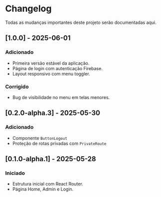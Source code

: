 # Changelog
Todas as mudanças importantes deste projeto serão documentadas aqui.

## [1.0.0] - 2025-06-01
### Adicionado
- Primeira versão estável da aplicação.
- Página de login com autenticação Firebase.
- Layout responsivo com menu toggler.

### Corrigido
- Bug de visibilidade no menu em telas menores.

## [0.2.0-alpha.3] - 2025-05-30
### Adicionado
- Componente `ButtonLogout`
- Proteção de rotas privadas com `PrivateRoute`

## [0.1.0-alpha.1] - 2025-05-28
### Iniciado
- Estrutura inicial com React Router.
- Página Home, Admin e Login.
